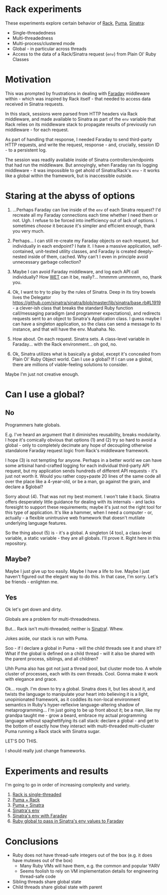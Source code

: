 # Rack experiments
These experiments explore certain behavior of [Rack](https://github.com/rack/rack), [Puma](https://puma.io/), [Sinatra](http://sinatrarb.com/):
- Single-threadedness
- Multi-threadedness
- Multi-process/clustered mode
- Global - in particular across threads
- Access to the data of a Rack/Sinatra request (`env`) from Plain Ol' Ruby Classes

# Motivation
This was prompted by frustrations in dealing with [Faraday](https://github.com/lostisland/faraday) middleware within - which was inspired by Rack itself - that needed to access data received in Sinatra requests.

In this stack, sessions were parsed from HTTP headers via Rack middleware, and made available to Sinatra as part of the `env` variable that Rack relies on its middleware stack to propagate results of previously run middleware - for each request.

As part of handling that response, I needed Faraday to send third-party HTTP requests, and write the request, response - and, crucially, session ID - to a persistent log.

The session was readily available inside of Sinatra controllers/endpoints that had run the middleware. But annoyingly, when Faraday ran its logging middleware - it was impossible to get ahold of Sinatra/Rack's `env` - it works like a global within the framework, but is inaccessible outside.

# Staring at the abyss of options
1. ...Perhaps Faraday can live inside of the `env` of each Sinatra request? I'd recreate all my Faraday connections each time whether I need them or not. Ugh. I refuse to be forced into inefficiency out of lack of options. I sometimes *choose* it because it's simpler and efficient enough, thank you very much.

2. Perhaps... I can still re-create my Faraday objects on each request, but individually in each endpoint? I hate it. I have a massive application, self-contained, unit-tested utility classes, and Faraday is created deeply-nested inside of them, cached. Why can't I even in principle avoid unnecessary garbage collection?

3. Maybe I can avoid Faraday middleware, and log each API call individually? How [WET](https://en.wikipedia.org/wiki/Don%27t_repeat_yourself) can it be, really?... hmmmm ummmmm, no, thank you.

4. Ok, I want to try to play by the rules of Sinatra. Deep in its tiny bowels lives the Delegator https://github.com/sinatra/sinatra/blob/master/lib/sinatra/base.rb#L1919 - a clever-ish class that breaks the standard Ruby function call/messaging paradigm (and programmer expectations), and redirects requests sent to an object to Sinatra's Application class. I guess maybe I can have a singleton application, so the class can send a message to its instance, and that will have the env. Muahaha. No.

5. How about. On each request. Sinatra sets. A class-level variable in Faraday... with the Rack environment... oh god, no.

6. Ok, Sinatra utilizes what is basically a global, except it's concealed from Plain Ol' Ruby Object world. Can I use a global? If I can use a global, there are millions of viable-feeling solutions to consider.

Maybe I'm just not creative enough.

# Can I use a global?
## No
Programmers hate globals.

E.g. I've heard an argument that it diminishes reusability, breaks modularity. I hope it's comically obvious that options (1) and (2) try so hard to avoid a global - only to completely decimate any hope of decoupling otherwise standalone Faraday request logic from Rack's middleware framework.

I hope (3) is not tempting for anyone. Perhaps in a better world we can have some artisinal hand-crafted logging for each individual third-party API request, but my application sends hundreds of different API requests - it's just not worth it. Would you rather copy+paste 20 lines of the same code all over the place like a 4-year-old, or be a man, go against the grain, and declare a $global?

Sorry about (4). That was not my best moment. I won't take it back. Sinatra offers desperately little guidance for dealing with its internals - and lacks foresight to support these requirements; maybe it's just not the right tool for this type of application. It's like a hammer, when I need a computer - or, actually - a flexible unintrusive web framework that doesn't mutilate underlying language features.

So the thing about (5) is - it's a global. A singleton (4 too), a class-level variable, a static variable - they are all globals. I'll prove it. Right here in this repository.

## Maybe?
Maybe I just give up too easily. Maybe I have a life to live. Maybe I just haven't figured out the elegant way to do this. In that case, I'm sorry. Let's be friends - enlighten me.

## Yes
Ok let's get down and dirty.

Globals are a problem for multi-threadedness.

But... Rack isn't multi-threaded; neither is [Sinatra](https://stackoverflow.com/questions/6278817/is-sinatra-multi-threaded/6282999#6282999)!. Whew.

Jokes aside, our stack is run with Puma.

Soo - if I declare a global in Puma - will the child threads see it and share it? What if the global is defined on a child thread - will it also be shared with the parent process, siblings, and all children?

Uhh Puma also has got not just a thread pool, but cluster mode too. A whole cluster of processes, each with its own threads. Cool. Gonna make it work with elegance and grace.

Ok... rough. I'm down to try a global. Sinatra does it, but lies about it, and twists the language to manipulate your heart into believing it is a light, unopinionated framework, as it coddles its non-local environment semantics in Ruby's hyper-reflexive language-altering shadow of metaprogramming... I'm just going to be up front about it; be a man, like my grandpa taught me - grow a beard, embrace my actual programming language without spaghettifying its call stack: declare a global - and get to the bottom of exactly how they interact with multi-threaded multi-cluster Puma running a Rack stack with Sinatra sugar.

LET'S DO THIS.

I should really just change frameworks.

# Experiments and results
I'm going to go in order of increasing complexity and variety.

1. [Rack is single-threaded](01_rack_threaded_requests/README.md)
2. [Puma + Rack](02_puma_basic/README.md)
3. [Puma + Sinatra](03_puma_sinatra/README.md)
4. [Sinatra's env](04_sinatra_env_basic/README.md)
5. [Sinatra's env with Faraday](05_sinatra_faraday/README.md)
6. [Ruby global to pass in Sinatra's env values to Faraday](06_solve_sinatra_env/README.md)



# Conclusions
- Ruby does not have thread-safe integers out of the box (e.g. it does have mutexes out of the box)
  - Many Ruby VMs will have them, e.g. the common and popular YARV
  - Seems foolish to rely on VM implementation details for engineering thread-safe code
- Sibling threads share global state
- Child threads share global state with parent
